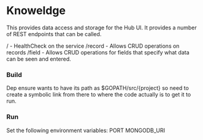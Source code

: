 # Knoweldge
This provides data access and storage for the Hub UI. It provides a number of REST endpoints that can be called.

/ - HealthCheck on the service 
/record - Allows CRUD operations on records
/field - Allows CRUD operations for fields that specify what data can be seen and entered.

### Build
Dep ensure wants to have its path as $GOPATH/src/{project} so need to create a symbolic link from there to where the code actually is to get it to run.

### Run
Set the following environment variables:
PORT
MONGODB_URI